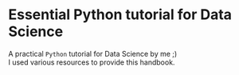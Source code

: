 # Essential Python tutorial for Data Science
A practical `Python` tutorial for Data Science by me ;) </br>
I used various resources to provide this handbook.
